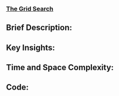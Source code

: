 ### [The Grid Search]()

## Brief Description:

## Key Insights:

## Time and Space Complexity:

## Code:
